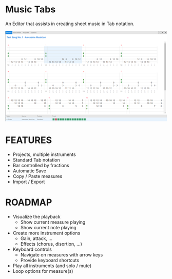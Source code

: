 # Music Tabs
An Editor that assists in creating sheet music in Tab notation.

![Music-Tabs Screenshot](https://github.com/ordinarygithubuser/music-tabs/blob/master/static/img/screenshsot.png)

# FEATURES

* Projects, multiple instruments
* Standard Tab notation
* Bar controlled by fractions
* Automatic Save
* Copy / Paste measures
* Import / Export

# ROADMAP

* Visualize the playback
    * Show current measure playing
    * Show current note playing
* Create more instrument options
    * Gain, attack, ...
    * Effects (chorus, disortion, ...)
* Keyboard controls
    * Navigate on measures with arrow keys
    * Provide keyboard shortcuts
* Play all instruments (and solo / mute)
* Loop options for measure(s)